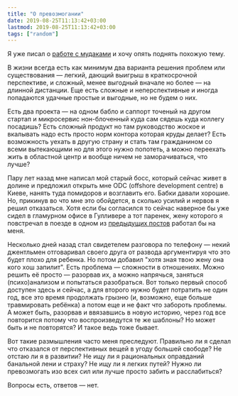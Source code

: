 ```yaml
---
title: "О превозмогании"
date: 2019-08-25T11:13:42+03:00
lastmod: 2019-08-25T11:13:42+03:00
tags: ["random"]
---
```


Я уже писал о [работе с мудаками](/post/bad-coworkers-1/) и хочу опять поднять похожую тему.

В жизни всегда есть как минимум два варианта решения проблем или существования — легкий, дающий выигрыш в краткосрочной перспективе, и сложный, менее выгодный вначале но более — на длинной дистанции. Еще есть сложные и неперспективные и иногда попадаются удачные простые и выгодные, но не будем о них.

Есть два проекта — на одном бабло и саппорт точеный на другом стартап и микросервис нон-блоченный куда сам сядешь куда коллегу посадишь? Есть сложный продукт но там руководство жоское и вкалывать надо есть просто норм контора которая круды делает? Есть возможность уехать в другую страну и стать там гражданином со всеми вытекающими но для этого нужно попотеть, а можно переехать жить в областной центр и вообще ничем не заморачиваться, что лучше?

Пару лет назад мне написал мой старый босс, который сейчас живет в долине и предложил открыть мне ODC (offshore development centre) в Киеве, нанять туда помидоров и возглавить его. Бабки давали хорошие. Но, прикинув во что мне это обойдется, в сколько усилий и нервов я решил отказаться. Хотя если бы согласился то сейчас наверное бы уже сидел в гламурном офисе в Гулливере а тот паренек, жену которого я повстречал в поезде в одном из [предыдущих постов](/post/customs-officier-dialog/) работал бы на меня.

Несколько дней назад стал свидетелем разговора по телефону — некий джентльмен отговаривал своего друга от развода аргументируя что это будет плохо для ребенка. Но потом добавил "хотя зная твою жену она кого хош запилит". 
Есть проблема — сложности в отношениях. Можно решить её просто — разорвав их, а можно напрячься, заняться (психо)анализом и попытаться разобраться. Вот только первый способ доступен здесь и сейчас, а для второго нужно будет потратить не один год, все это время продолжать грызню (и, возможно, еще больше травмировать ребёнка) а потом еще и не факт что забороть проблемы. А может быть, разорвав и ввязавшись в новую историю, через год все повторится потому что воспроизведутся те же шаблоны? Но может быть и не повторятся? И такое ведь тоже бывает.

Вот такие размышления часто меня преследуют. Правильно ли я сделал что отказался от перспективных вещей в угоду большей свободе? Не отстаю ли я в развитии? Не ищу ли я рациональных оправданий банальной лени и страху? Не ищу ли я легких путей? Нужно ли превозмогать изо всех сил или лучше просто забить и расслабиться?

Вопросы есть, ответов — нет.
